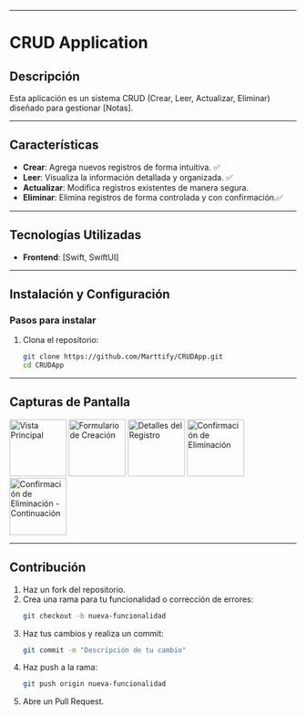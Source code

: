 
---

# CRUD Application

## Descripción  
Esta aplicación es un sistema CRUD (Crear, Leer, Actualizar, Eliminar) diseñado para gestionar [Notas].

---

## Características  
- **Crear**: Agrega nuevos registros de forma intuitiva. ✅
- **Leer**: Visualiza la información detallada y organizada. ✅
- **Actualizar**: Modifica registros existentes de manera segura.  
- **Eliminar**: Elimina registros de forma controlada y con confirmación.✅

---

## Tecnologías Utilizadas  
- **Frontend**: [Swift, SwiftUI]

---

## Instalación y Configuración  

### Pasos para instalar  
1. Clona el repositorio:  
   ```bash
   git clone https://github.com/Marttify/CRUDApp.git
   cd CRUDApp
   ```

---

## Capturas de Pantalla  
<img src="https://github.com/user-attachments/assets/1d0a5cff-db36-450d-9736-c8ef712be95b" alt="Vista Principal" width="100"/>
<img src="https://github.com/user-attachments/assets/62fcb25c-f3ed-409d-9a8c-7c25093c02a2" alt="Formulario de Creación" width="100"/>
<img src="https://github.com/user-attachments/assets/a6ac2018-f33d-4b42-8538-f58f2cf16b35" alt="Detalles del Registro" width="100"/>
<img src="https://github.com/user-attachments/assets/1bc9c27e-2017-4bdf-b037-b4a3a858b2cd" alt="Confirmación de Eliminación" width="100"/>
<img src="https://github.com/user-attachments/assets/1d0a5cff-db36-450d-9736-c8ef712be95b" alt="Confirmación de Eliminación - Continuación" width="100"/>

---

## Contribución  
1. Haz un fork del repositorio.  
2. Crea una rama para tu funcionalidad o corrección de errores:  
   ```bash
   git checkout -b nueva-funcionalidad
   ```  
3. Haz tus cambios y realiza un commit:  
   ```bash
   git commit -m "Descripción de tu cambio"
   ```  
4. Haz push a la rama:  
   ```bash
   git push origin nueva-funcionalidad
   ```  
5. Abre un Pull Request.
